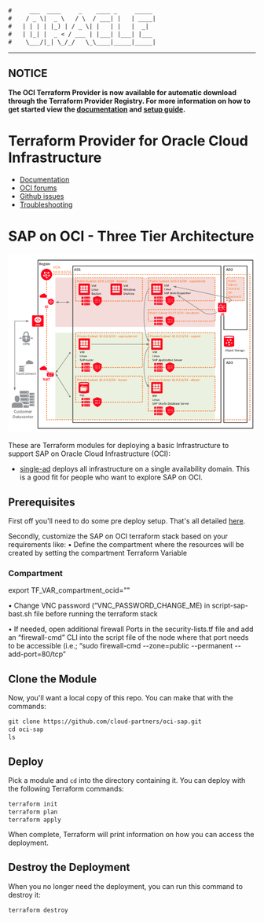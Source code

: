     #     ___  ____     _    ____ _     _____
    #    / _ \|  _ \   / \  / ___| |   | ____|
    #   | | | | |_) | / _ \| |   | |   |  _|
    #   | |_| |  _ < / ___ | |___| |___| |___
    #    \___/|_| \_/_/   \_\____|_____|_____|
***

## NOTICE  
**The OCI Terraform Provider is now available for automatic download through the Terraform Provider Registry. 
For more information on how to get started view the [documentation](https://www.terraform.io/docs/providers/oci/index.html) 
and [setup guide](https://www.terraform.io/docs/providers/oci/guides/version-3-upgrade.html).**


Terraform Provider for Oracle Cloud Infrastructure
==================

- [Documentation](https://www.terraform.io/docs/providers/oci/index.html)
- [OCI forums](https://cloudcustomerconnect.oracle.com/resources/9c8fa8f96f/summary)
- [Github issues](https://github.com/terraform-providers/terraform-provider-oci/issues)
- [Troubleshooting](https://www.terraform.io/docs/providers/oci/guides/guides/troubleshooting.html)

SAP on OCI - Three Tier Architecture
==================
![](./images/sap-on-oci-3tier-arch.png)

These are Terraform modules for deploying a basic Infrastructure to support SAP on Oracle Cloud Infrastructure (OCI):

* [single-ad](single-ad) deploys all infrastructure on a single availability domain. This is a good fit for people who want to explore SAP on OCI.
  
Prerequisites
---------------------
First off you'll need to do some pre deploy setup.  That's all detailed [here](https://github.com/cloud-partners/oci-prerequisites).

Secondly, customize the SAP on OCI terraform stack based on your requirements like:
•	Define the compartment where the resources will be created by setting the compartment Terraform Variable
### Compartment
export TF_VAR_compartment_ocid="<compartment OCID>"

•	Change VNC password (“VNC_PASSWORD_CHANGE_ME) in script-sap-bast.sh file before running the terraform stack

•	If needed, open additional firewall Ports in the security-lists.tf file and add an “firewall-cmd” CLI into the script file of the node where that port needs to be accessible (i.e.; “sudo firewall-cmd --zone=public --permanent --add-port=80/tcp”


Clone the Module
---------------------
Now, you'll want a local copy of this repo. You can make that with the commands:

    git clone https://github.com/cloud-partners/oci-sap.git
    cd oci-sap
    ls

Deploy
---------------------
Pick a module and `cd` into the directory containing it.  You can deploy with the following Terraform commands:

    terraform init
    terraform plan
    terraform apply

When complete, Terraform will print information on how you can access the deployment.

Destroy the Deployment
---------------------
When you no longer need the deployment, you can run this command to destroy it:

    terraform destroy
